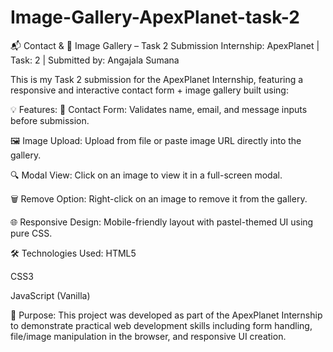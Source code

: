 # Image-Gallery-ApexPlanet-task-2
📬 Contact & 📸 Image Gallery – Task 2 Submission
Internship: ApexPlanet | Task: 2 | Submitted by: Angajala Sumana

This is my Task 2 submission for the ApexPlanet Internship, featuring a responsive and interactive contact form + image gallery built using:

💡 Features:
📨 Contact Form: Validates name, email, and message inputs before submission.

🖼️ Image Upload: Upload from file or paste image URL directly into the gallery.

🔍 Modal View: Click on an image to view it in a full-screen modal.

🗑️ Remove Option: Right-click on an image to remove it from the gallery.

🌐 Responsive Design: Mobile-friendly layout with pastel-themed UI using pure CSS.

🛠️ Technologies Used:
HTML5

CSS3

JavaScript (Vanilla)

🎯 Purpose:
This project was developed as part of the ApexPlanet Internship to demonstrate practical web development skills including form handling, file/image manipulation in the browser, and responsive UI creation.


